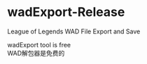 # wadExport-Release
League of Legends WAD File Export and Save

wadExport tool is free<br>
WAD解包器是免费的
